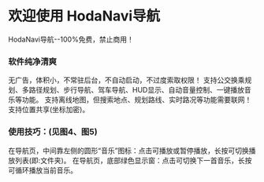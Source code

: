 # 欢迎使用 HodaNavi导航
HodaNavi导航--100%免费，禁止商用！
### 软件纯净清爽
无广告，体积小，不常驻后台，不自动启动，不过度索取权限！
支持公交换乘规划、多路径规划、步行导航、驾车导航、HUD显示、自动音量控制、一键播放音乐等功能。
支持离线地图，但搜索地点、规划路线、实时路况等功能需要联网！
支持位置共享(坐标加密)。

### 使用技巧：(见图4、图5)
在导航页，中间靠左侧的圆形“音乐”图标：点击可播放或暂停播放，长按可切换播放列表(即:文件夹)。
在导航页，底部绿色显示窗：点击可切换下一首音乐，长按可循环播放当前音乐。
